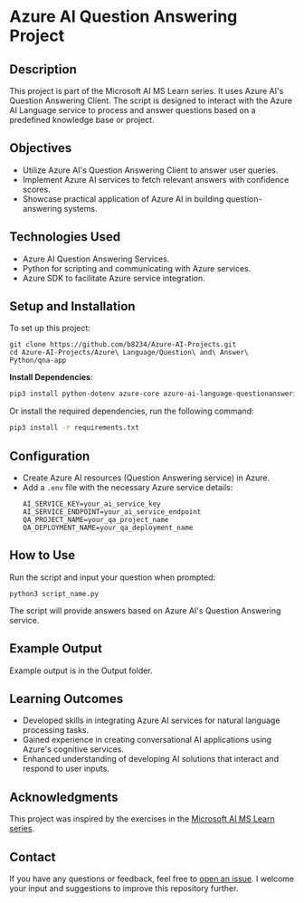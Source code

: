# Azure AI Question Answering Project

## Description
This project is part of the Microsoft AI MS Learn series. It uses Azure AI's Question Answering Client. The script is designed to interact with the Azure AI Language service to process and answer questions based on a predefined knowledge base or project.

## Objectives
- Utilize Azure AI's Question Answering Client to answer user queries.
- Implement Azure AI services to fetch relevant answers with confidence scores.
- Showcase practical application of Azure AI in building question-answering systems.

## Technologies Used
- Azure AI Question Answering Services.
- Python for scripting and communicating with Azure services.
- Azure SDK to facilitate Azure service integration.

## Setup and Installation
To set up this project:

```
git clone https://github.com/b8234/Azure-AI-Projects.git
cd Azure-AI-Projects/Azure\ Language/Question\ and\ Answer\ Python/qna-app
```

**Install Dependencies**:

```bash
pip3 install python-dotenv azure-core azure-ai-language-questionanswering
```
Or install the required dependencies, run the following command:

```bash
pip3 install -r requirements.txt
```

## Configuration
- Create Azure AI resources (Question Answering service) in Azure.
- Add a `.env` file with the necessary Azure service details:
  ```
  AI_SERVICE_KEY=your_ai_service_key
  AI_SERVICE_ENDPOINT=your_ai_service_endpoint
  QA_PROJECT_NAME=your_qa_project_name
  QA_DEPLOYMENT_NAME=your_qa_deployment_name
  ```

## How to Use
Run the script and input your question when prompted:

```
python3 script_name.py
```
The script will provide answers based on Azure AI's Question Answering service.

## Example Output
Example output is in the Output folder.

## Learning Outcomes
- Developed skills in integrating Azure AI services for natural language processing tasks.
- Gained experience in creating conversational AI applications using Azure's cognitive services.
- Enhanced understanding of developing AI solutions that interact and respond to user inputs.

## Acknowledgments
This project was inspired by the exercises in the [Microsoft AI MS Learn series](https://learn.microsoft.com/en-us/training/).

## Contact

If you have any questions or feedback, feel free to [open an issue](https://github.com/b8234/Azure-AI-Projects/issues/new). I welcome your input and suggestions to improve this repository further.

